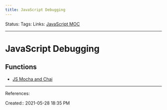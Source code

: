 ```yaml
---
title: JavaScript Debugging
---
```

Status:
Tags:
Links: [JavaScript MOC](out/javascript-moc.md)
___
# JavaScript Debugging
## Functions
- [JS Mocha and Chai](out/js-mocha-and-chai.md)
___
References: 

Created:: 2021-05-28 18:35 PM
